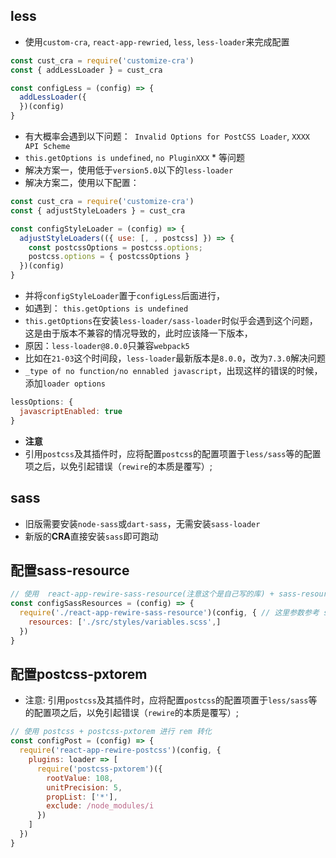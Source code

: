 ## less

* 使用`custom-cra`, `react-app-rewried`, `less`, `less-loader`来完成配置

```js
const cust_cra = require('customize-cra')
const { addLessLoader } = cust_cra

const configLess = (config) => {
  addLessLoader({
  })(config)
}
```

* 有大概率会遇到以下问题：` Invalid Options for PostCSS Loader`, `XXXX API Scheme`
* `this.getOptions is undefined`, `no PluginXXX` * 等问题
* 解决方案一，使用低于`version5.0`以下的`less-loader`
* 解决方案二，使用以下配置：
 
```js
const cust_cra = require('customize-cra')
const { adjustStyleLoaders } = cust_cra

const configStyleLoader = (config) => {
  adjustStyleLoaders(({ use: [, , postcss] }) => {
    const postcssOptions = postcss.options;
    postcss.options = { postcssOptions }
  })(config)
}
```

* 并将`configStyleLoader`置于`configLess`后面进行，
* 如遇到： `this.getOptions is undefined`
* `this.getOptions`在安装`less-loader/sass-loader`时似乎会遇到这个问题，这是由于版本不兼容的情况导致的，此时应该降一下版本，
* 原因：`less-loader@8.0.0`只兼容`webpack5`
* 比如在`21-03`这个时间段，`less-loader`最新版本是`8.0.0`，改为`7.3.0`解决问题
* `_type of no function/no ennabled javascript`，出现这样的错误的时候，添加`loader options`  

```js
lessOptions: {
  javascriptEnabled: true
}

```

* **注意**
* 引用`postcss`及其插件时，应将配置`postcss`的配置项置于`less/sass`等的配置项之后，以免引起错误（`rewire`的本质是覆写）;


## sass

* 旧版需要安装`node-sass`或`dart-sass`，无需安装`sass-loader`
* 新版的**CRA**直接安装`sass`即可跑动

## 配置sass-resource

```js
// 使用  react-app-rewire-sass-resource(注意这个是自己写的库) + sass-resources-loader 配置全局 sass 变量
const configSassResources = (config) => {
  require('./react-app-rewire-sass-resource')(config, { // 这里参数参考 sass-resources-loader
    resources: ['./src/styles/variables.scss',]
  })
}
```


## 配置postcss-pxtorem

* 注意: 引用`postcss`及其插件时，应将配置`postcss`的配置项置于`less/sass`等的配置项之后，以免引起错误（`rewire`的本质是覆写）;

```js
// 使用 postcss + postcss-pxtorem 进行 rem 转化
const configPost = (config) => {
  require('react-app-rewire-postcss')(config, {
    plugins: loader => [
      require('postcss-pxtorem')({
        rootValue: 108,
        unitPrecision: 5,
        propList: ['*'],
        exclude: /node_modules/i
      })
    ]
  })
}
```
